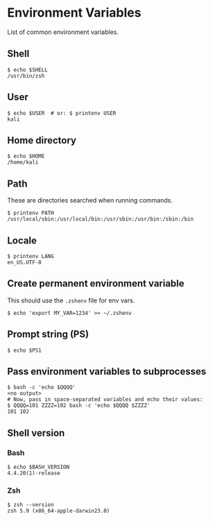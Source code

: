 # Environment Variables

List of common environment variables.

## Shell
```
$ echo $SHELL
/usr/bin/zsh
```

## User
```
$ echo $USER  # or: $ printenv USER
kali
```

## Home directory
```
$ echo $HOME
/home/kali
```

## Path
These are directories searched when running commands.
```
$ printenv PATH
/usr/local/sbin:/usr/local/bin:/usr/sbin:/usr/bin:/sbin:/bin
```

## Locale
```
$ printenv LANG
en_US.UTF-8
```

## Create permanent environment variable
This should use the `.zshenv` file for env vars.
```
$ echo 'export MY_VAR=1234' >> ~/.zshenv
```

## Prompt string (PS)
```
$ echo $PS1
```

## Pass environment variables to subprocesses
```
$ bash -c 'echo $QQQQ'
<no output>
# Now, pass in space-separated variables and echo their values:
$ QQQQ=101 ZZZZ=102 bash -c 'echo $QQQQ $ZZZZ'
101 102
```

## Shell version

### Bash
```
$ echo $BASH_VERSION
4.4.20(1)-release
```

### Zsh
```
$ zsh --version
zsh 5.9 (x86_64-apple-darwin23.0)
```
